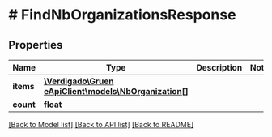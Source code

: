 # # FindNbOrganizationsResponse

## Properties

Name | Type | Description | Notes
------------ | ------------- | ------------- | -------------
**items** | [**\Verdigado\Gruen eApiClient\models\NbOrganization[]**](NbOrganization.md) |  |
**count** | **float** |  |

[[Back to Model list]](../../README.md#models) [[Back to API list]](../../README.md#endpoints) [[Back to README]](../../README.md)
